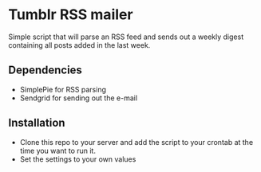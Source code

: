 # Tumblr RSS mailer
Simple script that will parse an RSS feed and sends out a weekly digest containing all posts added in the last week.

## Dependencies
* SimplePie for RSS parsing
* Sendgrid for sending out the e-mail

## Installation
* Clone this repo to your server and add the script to your crontab at the time you want to run it.
* Set the settings to your own values
